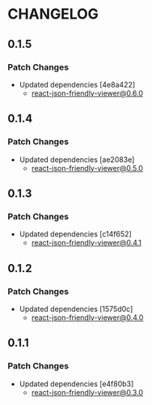 # CHANGELOG

## 0.1.5

### Patch Changes

- Updated dependencies [4e8a422]
  - react-json-friendly-viewer@0.6.0

## 0.1.4

### Patch Changes

- Updated dependencies [ae2083e]
  - react-json-friendly-viewer@0.5.0

## 0.1.3

### Patch Changes

- Updated dependencies [c14f652]
  - react-json-friendly-viewer@0.4.1

## 0.1.2

### Patch Changes

- Updated dependencies [1575d0c]
  - react-json-friendly-viewer@0.4.0

## 0.1.1

### Patch Changes

- Updated dependencies [e4f80b3]
  - react-json-friendly-viewer@0.3.0
